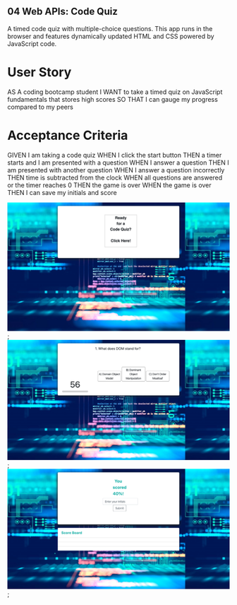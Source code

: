 ## 04 Web APIs: Code Quiz
A timed code quiz with multiple-choice questions. This app runs in the browser and features dynamically updated HTML and CSS powered by JavaScript code. 

# User Story
AS A coding bootcamp student
I WANT to take a timed quiz on JavaScript fundamentals that stores high scores
SO THAT I can gauge my progress compared to my peers

# Acceptance Criteria
GIVEN I am taking a code quiz
WHEN I click the start button
THEN a timer starts and I am presented with a question
WHEN I answer a question
THEN I am presented with another question
WHEN I answer a question incorrectly
THEN time is subtracted from the clock
WHEN all questions are answered or the timer reaches 0
THEN the game is over
WHEN the game is over
THEN I can save my initials and score

![First Page](images/readyforquiz.png);
![Questions Page](images/quizquestion.png);
![Score Page](images/scorepage.png);